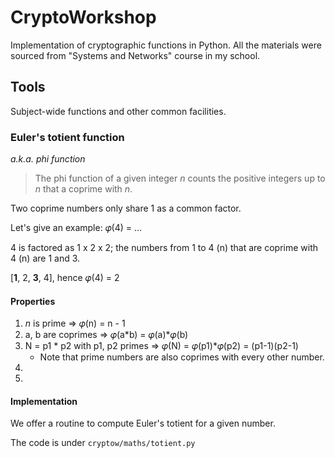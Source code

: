 # CryptoWorkshop
Implementation of cryptographic functions in Python.
All the materials were sourced from "Systems and Networks"
course in my school.

## Tools
Subject-wide functions and other common facilities.

### Euler's totient function
*a.k.a. phi function*

> The phi function of a given integer *n* counts the positive
> integers up to *n* that a coprime with *n*.

Two coprime numbers only share 1 as a common factor.


Let's give an example: 𝜑(4) = ... 

4 is factored as 1 x 2 x 2; the numbers from 1 to 4 (n)
that are coprime with 4 (n) are 1 and 3.

[**1**, 2, **3**, 4], hence 𝜑(4) = 2

#### Properties
1. *n* is prime => 𝜑(n) = n - 1
2. a, b are coprimes => 𝜑(a*b) = 𝜑(a)*𝜑(b)
3. N = p1 * p2 with p1, p2 primes => 𝜑(N) = 𝜑(p1)*𝜑(p2)
= (p1-1)(p2-1)
    - Note that prime numbers are also coprimes with every other number.
4. 
5. 

#### Implementation
We offer a routine to compute Euler's totient for a given number.

The code is under `cryptow/maths/totient.py`